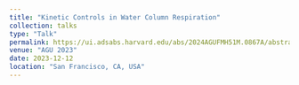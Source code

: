 ```yaml
---
title: "Kinetic Controls in Water Column Respiration"
collection: talks
type: "Talk"
permalink: https://ui.adsabs.harvard.edu/abs/2024AGUFMH51M.0867A/abstract
venue: "AGU 2023"
date: 2023-12-12
location: "San Francisco, CA, USA"
---
```



